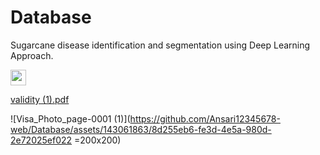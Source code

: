 # Database
Sugarcane disease identification and segmentation using Deep Learning Approach.


<img src='C://Users//anass//Downloads//download.png' width='25'>


[validity (1).pdf](https://github.com/Ansari12345678-web/Database/files/13464707/validity.1.pdf)

![Visa_Photo_page-0001 (1)](https://github.com/Ansari12345678-web/Database/assets/143061863/8d255eb6-fe3d-4e5a-980d-2e72025ef022 =200x200)
